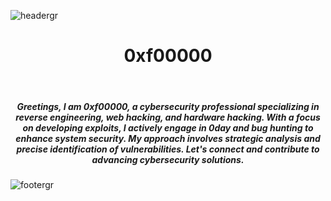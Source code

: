 
![headergr](https://github.com/0xf00000/0xf00000/assets/155990925/c14cd964-6d60-498f-bd77-d92bd2379429)

<h1 align="center">0xf00000</h1>

<br>

<h5 align="center">

Greetings, I am <b>0xf00000</b>, a cybersecurity professional specializing in reverse engineering, web hacking, and hardware hacking. With a focus on developing exploits, I actively engage in 0day and bug hunting to enhance system security. My approach involves strategic analysis and precise identification of vulnerabilities. Let's connect and contribute to advancing cybersecurity solutions.

</h5>



![footergr](https://github.com/0xf00000/0xf00000/assets/155990925/d8216ea9-214c-4f6c-8a2d-947ba9def0d5)
